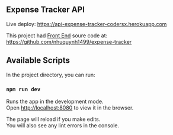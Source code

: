 ## Expense Tracker API

Live deploy: https://api-expense-tracker-codersx.herokuapp.com

This project had [Front End](https://github.com/nhuquynh1499/expense-tracker) soure code at: https://github.com/nhuquynh1499/expense-tracker

## Available Scripts

In the project directory, you can run:

### `npm run dev`

Runs the app in the development mode.<br />
Open [http://localhost:8080](http://localhost:8080) to view it in the browser.

The page will reload if you make edits.<br />
You will also see any lint errors in the console.